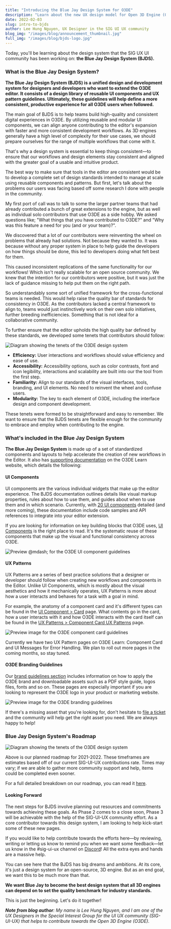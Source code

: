 ```yaml
---
title: "Introducing the Blue Jay Design System for O3DE"
description: "Learn about the new UX design model for Open 3D Engine (O3DE) from Lee Hung Nguyen, one of the UX designers contributing to O3DE."
date: 2022-02-03
slug: intro-to-bjds
author: Lee Hung Nguyen, UX Designer in the SIG UI UX community
blog_img: "/images/blog/announcement_thumbnail.jpg"
full_img: "/images/blog/bjds-logo.jpg"
---
```


Today, you'll be learning about the design system that the SIG UX UI community has been working on: **the Blue Jay Design System (BJDS).**

### What is the Blue Jay Design System?

**The Blue Jay Design System (BJDS) is a unified design and development system for designers and developers who want to extend the O3DE editor. It consists of a design library of reusable UI components and UX pattern guidelines. Ultimately, these guidelines will help define a more consistent, productive experience for all O3DE users when followed.**

The main goal of BJDS is to help teams build high-quality and consistent digital experiences in O3DE. By utilizing reusable and modular UI components, we can align anyone contributing to the editor's expansion with faster and more consistent development workflows. As 3D engines generally have a high level of complexity for their use cases, we should prepare ourselves for the range of multiple workflows that come with it.

That's why a design system is essential to keep things consistent—to ensure that our workflows and design elements stay consistent and aligned with the greater goal of a usable and intuitive product.

The best way to make sure that tools in the editor are consistent would be to develop a complete set of design standards intended to manage at scale using reusable components and patterns. But first, let's talk about the problems our users was facing based off some research I done with people in the community.

My first port of call was to talk to some the larger partner teams that had already contributed a bunch of great extensions to the engine, but as well as individual solo contributors that use O3DE as a side hobby. We asked questions like; "What things that you have contributed to O3DE?" and "Why was this feature a need for you (and or your team)?".

We discovered that a lot of our contributors were reinventing the wheel on problems that already had solutions. Not because they wanted to. It was because without any proper system in place to help guide the developers on how things should be done, this led to developers doing what felt best for them.

This caused inconsistent replications of the same functionality for our workflows! Which isn't really scalable for an open source community. We knew that the intention for our contributors were positive, but it was just the lack of guidance missing to help put them on the right path. 

So understandably some sort of unified framework for the cross-functional teams is needed. This would help raise the quality bar of standards for consistency in O3DE. As the contributors lacked a central framework to align to, teams would just instinctively work on their own solo initiatives, further breeding inefficiencies. Something that is not ideal for a collaborative community.

To further ensure that the editor upholds the high quality bar defined by these standards, we developed some tenets that contributors should follow:

![Diagram showing the tenets of the O3DE design system](/images/blog/intro-to-bjds/tenets-diagram.jpg)

* **Efficiency:** User interactions and workflows should value efficiency and ease of use.
* **Accessibility:** Accessibility options, such as color contrasts, font and icon legibility, interactions and scalability are built into our the tool from the first step.
* **Familiarity:** Align to our standards of the visual interfaces, tools, branding, and UI elements. No need to reinvent the wheel and confuse users.
* **Modularity:** The key to each element of O3DE, including the interface design and component development.

These tenets were formed to be straightforward and easy to remember. We want to ensure that the BJDS tenets are flexible enough for the community to embrace and employ when contributing to the engine.

### What's included in the Blue Jay Design System

**The Blue Jay Design System** is made up of a set of standardized components and layouts to help accelerate the creation of new workflows in the Editor. It also has [supporting documentation](https://o3de.org/docs/tools-ui/) on the O3DE Learn website, which details the following:

#### UI Components

UI components are the various individual widgets that make up the editor experience. The BJDS documentation outlines details like visual markup properties, rules about how to use them, and guides about when to use them and in which scenario. Currently, with [20 UI components](https://o3de.org/docs/tools-ui/component-library/) detailed (and more coming), these documentation include code samples and API references to integrate into your editor extension.

If you are looking for information on key building blocks that O3DE uses, [UI Components](https://o3de.org/docs/tools-ui/component-library/) is the right place to read. It's the systematic reuse of these components that make up the visual and functional consistency across O3DE.

![Preview @mdash; for the O3DE UI component guidelines](/images/blog/intro-to-bjds/ui-components-preview.jpg)

#### UX Patterns

UX Patterns are a series of best practice solutions that a designer or developer should follow when creating new workflows and components in the Editor. Unlike UI Components, which is mostly about the visual aesthetics and how it mechanically operates, UX Patterns is more about how a user interacts and behaves for a task with a goal in mind.

For example, the anatomy of a component card and it's different types can be found in the [UI Component > Card](https://o3de.org/docs/tools-ui/component-library/uidev-card-widget/) page. What contents go in the card, how a user interacts with it and how O3DE interacts with the card itself can be found in the [UX Patterns > Component Card UX Patterns](https://o3de.org/docs/tools-ui/ux-patterns/component-card/) page.

![Preview image for the O3DE component card guidelines](/images/blog/intro-to-bjds/componentcard-ux-preview.jpg)

Currently we have two UX Pattern pages on O3DE Learn: Component Card and UI Messages for Error Handling. We plan to roll out more pages in the coming months, so stay tuned.

#### O3DE Branding Guidelines

Our [brand guidelines section](https://o3de.org/docs/tools-ui/branding-guidelines/) includes information on how to apply the O3DE brand and downloadable assets such as a PDF style guide, logos files, fonts and so on. These pages are especially important if you are looking to represent the O3DE logo in your product or marketing website.

![Preview image for the O3DE branding guidelines](/images/blog/intro-to-bjds/branding-guidelines-preview.jpg)

If there's a missing asset that you're looking for, don't hesitate to [file a ticket](https://github.com/o3de/sig-ui-ux/issues/new/choose) and the community will help get the right asset you need. We are always happy to help!

### Blue Jay Design System's Roadmap

![Diagram showing the tenets of the O3DE design system](/images/blog/intro-to-bjds/roadmap2.jpg)

Above is our planned roadmap for 2021-2022. These timeframes are estimates based off of our current SIG-UI-UX contributions rate. Times may vary; if we are able to gather more community support and help, items could be completed even sooner.

For a full detailed breakdown on our roadmap, you can read it [here](https://github.com/o3de/o3de.org/projects/8).

#### Looking Forward

The next steps for BJDS involve planning out resources and commitments towards achieving these goals. As Phase 2 comes to a close soon, Phase 3 will be achievable with the help of the SIG-UI-UX community effort. As a core contributor towards this design system, I am looking to help kick-start some of these new pages.

If you would like to help contribute towards the efforts here—by reviewing, writing or letting us know to remind you when we want some feedback—let us know in the #sig-ui-ux channel on [Discord](https://discord.com/invite/o3de)! All the extra eyes and hands are a massive help.

You can see here that the BJDS has big dreams and ambitions. At its core, it's just a design system for an open-source, 3D engine. But as an end goal, we want this to be much more than that.

**We want Blue Jay to become the best design system that all 3D engines can depend on to set the quality benchmark for industry standards.**

This is just the beginning. Let's do it together!

_**Note from blog author**: My name is Lee Hung Nguyen, and I am one of the UX Designers in the Special Interest Group for the UI UX community (SIG-UI-UX) that helps to contribute towards the Open 3D Engine (O3DE)._